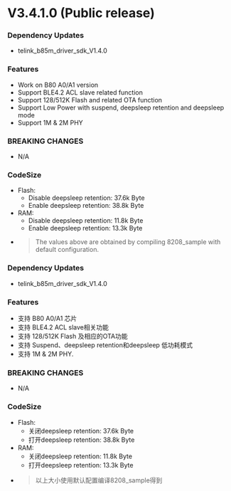 # V3.4.1.0 (Public release)

### Dependency Updates
   * telink_b85m_driver_sdk_V1.4.0
### Features
   * Work on B80 A0/A1 version
   * Support BLE4.2 ACL slave related function
   * Support 128/512K Flash and related OTA function
   * Support Low Power with suspend, deepsleep retention and deepsleep mode
   * Support 1M & 2M PHY

### BREAKING CHANGES
   * N/A

### CodeSize
   * Flash:
      - Disable deepsleep retention: 37.6k Byte
      - Enable deepsleep retention: 38.8k Byte
   * RAM:
      - Disable deepsleep retention: 11.8k Byte
      - Enable deepsleep retention: 13.3k Byte
   * > The values above are obtained by compiling 8208_sample with default configuration. 
### Dependency Updates
   * telink_b85m_driver_sdk_V1.4.0
### Features
   * 支持 B80 A0/A1 芯片
   * 支持 BLE4.2 ACL slave相关功能
   * 支持 128/512K Flash 及相应的OTA功能
   * 支持 Suspend、deepsleep retention和deepsleep 低功耗模式
   * 支持 1M & 2M PHY.

### BREAKING CHANGES
   * N/A

### CodeSize
   * Flash:
      - 关闭deepsleep retention: 37.6k Byte
      - 打开deepsleep retention: 38.8k Byte
   * RAM:
      - 关闭deepsleep retention: 11.8k Byte
      - 打开deepsleep retention: 13.3k Byte
   * >以上大小使用默认配置编译8208_sample得到